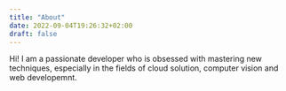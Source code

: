 ```yaml
---
title: "About"
date: 2022-09-04T19:26:32+02:00
draft: false
---
```


Hi! I am a passionate developer who is obsessed with mastering new techniques, especially in the fields of cloud solution, computer vision and web developemnt.